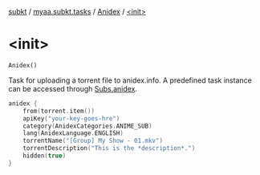 [subkt](../../index.md) / [myaa.subkt.tasks](../index.md) / [Anidex](index.md) / [&lt;init&gt;](./-init-.md)

# &lt;init&gt;

`Anidex()`

Task for uploading a torrent file to anidex.info.
A predefined task instance can be accessed through [Subs.anidex](../anidex.md).

``` kotlin
anidex {
    from(torrent.item())
    apiKey("your-key-goes-hre")
    category(AnidexCategories.ANIME_SUB)
    lang(AnidexLanguage.ENGLISH)
    torrentName("[Group] My Show - 01.mkv")
    torrentDescription("This is the *description*.")
    hidden(true)
}
```


